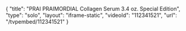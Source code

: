 {
    "title": "PRAI PRAIMORDIAL Collagen Serum 3.4 oz. Special Edition",
    "type": "solo",
    "layout": "iframe-static",
    "videoId": "112341521",
    "url": "\/tvpembed\/112341521"
}